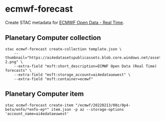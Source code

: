 # ecmwf-forecast

Create STAC metadata for [ECMWF Open Data - Real Time](https://confluence.ecmwf.int/display/UDOC/ECMWF+Open+Data+-+Real+Time).


## Planetary Computer collection


```console
stac ecmwf-forecast create-collection template.json \
    --thumbnail="https://ai4edatasetspublicassets.blob.core.windows.net/assets/pc_thumbnails/sentinel-2.png" \
    --extra-field "msft:short_description=ECMWF Open Data (Real Time) forecasts" \
    --extra-field "msft:storage_account=ai4edatauewest" \
    --extra-field "msft:container=ecmwf"
```

## Planetary Computer item

```console
stac ecmwf-forecast create-item "/ecmwf/20220213/00z/0p4-beta/enfo/*enfo-ep*" item.json -p az --storage-options 'account_name=ai4edataeuwest'
```
